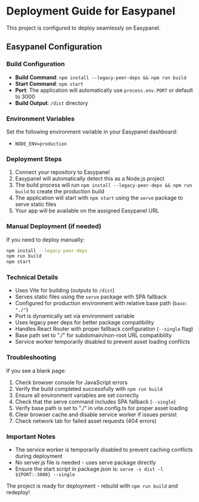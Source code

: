 
# Deployment Guide for Easypanel

This project is configured to deploy seamlessly on Easypanel.

## Easypanel Configuration

### Build Configuration
- **Build Command**: `npm install --legacy-peer-deps && npm run build`
- **Start Command**: `npm start`
- **Port**: The application will automatically use `process.env.PORT` or default to 3000
- **Build Output**: `/dist` directory

### Environment Variables
Set the following environment variable in your Easypanel dashboard:
- `NODE_ENV=production`

### Deployment Steps
1. Connect your repository to Easypanel
2. Easypanel will automatically detect this as a Node.js project
3. The build process will run `npm install --legacy-peer-deps && npm run build` to create the production build
4. The application will start with `npm start` using the `serve` package to serve static files
5. Your app will be available on the assigned Easypanel URL

### Manual Deployment (if needed)
If you need to deploy manually:
```bash
npm install --legacy-peer-deps
npm run build
npm start
```

### Technical Details
- Uses Vite for building (outputs to `/dist`)
- Serves static files using the `serve` package with SPA fallback
- Configured for production environment with relative base path (`base: "./"`)
- Port is dynamically set via environment variable
- Uses legacy peer deps for better package compatibility
- Handles React Router with proper fallback configuration (`--single` flag)
- Base path set to "./" for subdomain/non-root URL compatibility
- Service worker temporarily disabled to prevent asset loading conflicts

### Troubleshooting
If you see a blank page:
1. Check browser console for JavaScript errors
2. Verify the build completed successfully with `npm run build`
3. Ensure all environment variables are set correctly
4. Check that the serve command includes SPA fallback (`--single`)
5. Verify base path is set to "./" in vite.config.ts for proper asset loading
6. Clear browser cache and disable service worker if issues persist
7. Check network tab for failed asset requests (404 errors)

### Important Notes
- The service worker is temporarily disabled to prevent caching conflicts during deployment
- No server.js file is needed - uses serve package directly
- Ensure the start script in package.json is: `serve -s dist -l ${PORT:-3000} --single`

The project is ready for deployment - rebuild with `npm run build` and redeploy!
